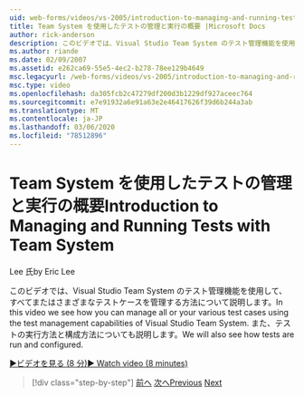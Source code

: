 ```yaml
---
uid: web-forms/videos/vs-2005/introduction-to-managing-and-running-tests-with-team-system
title: Team System を使用したテストの管理と実行の概要 |Microsoft Docs
author: rick-anderson
description: このビデオでは、Visual Studio Team System のテスト管理機能を使用して、すべてまたはさまざまなテストケースを管理する方法について説明します。 また、次のように表示されます...
ms.author: riande
ms.date: 02/09/2007
ms.assetid: e262ca69-55e5-4ec2-b278-78ee129b4649
msc.legacyurl: /web-forms/videos/vs-2005/introduction-to-managing-and-running-tests-with-team-system
msc.type: video
ms.openlocfilehash: da305fcb2c47279df200d3b1229df927aceec764
ms.sourcegitcommit: e7e91932a6e91a63e2e46417626f39d6b244a3ab
ms.translationtype: MT
ms.contentlocale: ja-JP
ms.lasthandoff: 03/06/2020
ms.locfileid: "78512896"
---
```

# <a name="introduction-to-managing-and-running-tests-with-team-system"></a><span data-ttu-id="c40b3-104">Team System を使用したテストの管理と実行の概要</span><span class="sxs-lookup"><span data-stu-id="c40b3-104">Introduction to Managing and Running Tests with Team System</span></span>

<span data-ttu-id="c40b3-105">Lee 氏</span><span class="sxs-lookup"><span data-stu-id="c40b3-105">by Eric Lee</span></span>

<span data-ttu-id="c40b3-106">このビデオでは、Visual Studio Team System のテスト管理機能を使用して、すべてまたはさまざまなテストケースを管理する方法について説明します。</span><span class="sxs-lookup"><span data-stu-id="c40b3-106">In this video we see how you can manage all or your various test cases using the test management capabilities of Visual Studio Team System.</span></span> <span data-ttu-id="c40b3-107">また、テストの実行方法と構成方法についても説明します。</span><span class="sxs-lookup"><span data-stu-id="c40b3-107">We will also see how tests are run and configured.</span></span>

[<span data-ttu-id="c40b3-108">&#9654;ビデオを見る (8 分)</span><span class="sxs-lookup"><span data-stu-id="c40b3-108">&#9654; Watch video (8 minutes)</span></span>](https://channel9.msdn.com/Blogs/ASP-NET-Site-Videos/introduction-to-managing-and-running-tests-with-team-system)

> [!div class="step-by-step"]
> <span data-ttu-id="c40b3-109">[前へ](introduction-to-manual-testing-with-team-system.md)
> [次へ](measuring-the-business-value-of-ajax.md)</span><span class="sxs-lookup"><span data-stu-id="c40b3-109">[Previous](introduction-to-manual-testing-with-team-system.md)
[Next](measuring-the-business-value-of-ajax.md)</span></span>
